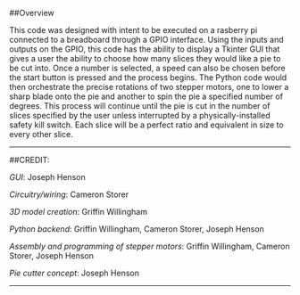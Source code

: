 ##Overview

This code was designed with intent to be executed on a rasberry pi connected to a breadboard through a GPIO interface. Using the inputs and outputs on the GPIO, this code has the ability to display a Tkinter GUI that gives a user the ability to choose how many slices they would like a pie to be cut into. Once a number is selected, a speed can also be chosen before the start button is pressed and the process begins. The Python code would then orchestrate the precise rotations of two stepper motors, one to lower a sharp blade onto the pie and another to spin the pie a specified number of degrees. This process will continue until the pie is cut in the number of slices specified by the user unless interrupted by a physically-installed safety kill switch. Each slice will be a perfect ratio and equivalent in size to every other slice.

---

##CREDIT:

*GUI*: Joseph Henson

*Circuitry/wiring*: Cameron Storer

*3D model creation*: Griffin Willingham

*Python backend*: Griffin Willingham, Cameron Storer, Joseph Henson

*Assembly and programming of stepper motors*: Griffin Willingham, Cameron Storer, Joseph Henson

*Pie cutter concept*: Joseph Henson

---
